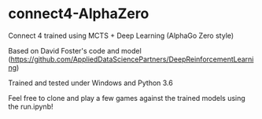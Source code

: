 # connect4-AlphaZero
Connect 4 trained using MCTS + Deep Learning (AlphaGo Zero style)

Based on David Foster's code and model (https://github.com/AppliedDataSciencePartners/DeepReinforcementLearning)

Trained and tested under Windows and Python 3.6

Feel free to clone and play a few games against the trained models using the run.ipynb!
